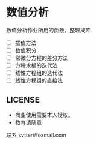 数值分析
===

数值分析作业所用的函数，整理成库

- [ ] 插值方法
- [ ] 数值积分
- [ ] 常微分方程的差分方法
- [ ] 方程求根的迭代法
- [ ] 线性方程组的迭代法
- [ ] 线性方程组的直接法

LICENSE
---

- 商业使用需要本人授权。
- 教育请随意


联系 svtter#foxmail.com
